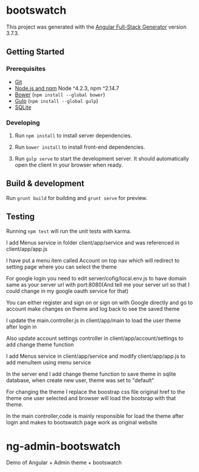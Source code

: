 
# bootswatch

This project was generated with the [Angular Full-Stack Generator](https://github.com/DaftMonk/generator-angular-fullstack) version 3.7.3.

## Getting Started

### Prerequisites

- [Git](https://git-scm.com/)
- [Node.js and npm](nodejs.org) Node ^4.2.3, npm ^2.14.7
- [Bower](bower.io) (`npm install --global bower`)
- [Gulp](http://gulpjs.com/) (`npm install --global gulp`)
- [SQLite](https://www.sqlite.org/quickstart.html)

### Developing

1. Run `npm install` to install server dependencies.

2. Run `bower install` to install front-end dependencies.

3. Run `gulp serve` to start the development server. It should automatically open the client in your browser when ready.

## Build & development

Run `grunt build` for building and `grunt serve` for preview.

## Testing

Running `npm test` will run the unit tests with karma.  

I add Menus service in folder client/app/service and was referenced in client/app/app.js  

I have put a menu item called Account on top nav which will redirect to  setting page where you can select the theme   

For google login you need to edit server/cofig/local.env.js  to  have domain same as your server url with port:8080(And tell me your server url so that I could change in my google oauth service for that)  

You can either register and sign on or sign on with Google directly and go to account make changes on theme and log back to see the saved theme  


I update the main.controller.js in client/app/main to load the user theme after login in  

Also update account settings controller in client/app/account/settings to add change theme function  

I add Menus service in client/app/service  and modify client/app/app.js to add menuItem using menu service  

In the server end I add change theme function to save theme in sqlite database, when create new user, theme was set to "default"    

For changing the theme I replace the boostrap css file original href to the theme one user selected and browser will load the bootsrap with that theme.  

In the main controller,code is mainly responsible for load the theme after login and makes to bootswatch page work as original website  








# ng-admin-bootswatch
Demo of Angular + Admin theme + bootswatch
